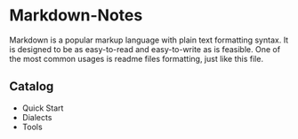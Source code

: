 # Markdown-Notes
Markdown is a popular markup language with plain text formatting syntax. It is designed to be as easy-to-read and easy-to-write as is feasible. One of the most common usages is readme files formatting, just like this file. 
## Catalog
* Quick Start
* Dialects
* Tools
